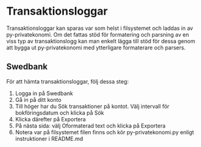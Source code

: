 Transaktionsloggar
==================
Transaktionsloggar kan sparas var som helst i filsystemet och laddas in av py-privatekonomi. Om det fattas stöd för formatering och parsning av en viss typ av transaktionslogg kan man enkelt lägga till stöd för dessa genom att bygga ut py-privatekonomi med ytterligare formaterare och parsers.

Swedbank
--------
För att hämta transaktionsloggar, följ dessa steg:

1. Logga in på Swedbank
2. Gå in på ditt konto
3. Till höger har du Sök transaktioner på kontot. Välj intervall för bokföringsdatum och klicka på Sök
4. Klicka därefter på Exportera
5. På nästa sida: välj Oformaterad text och klicka på Exportera
6. Notera var på filsystemet filen finns och kör py-privatekonomi.py enligt instruktioner i README.md

